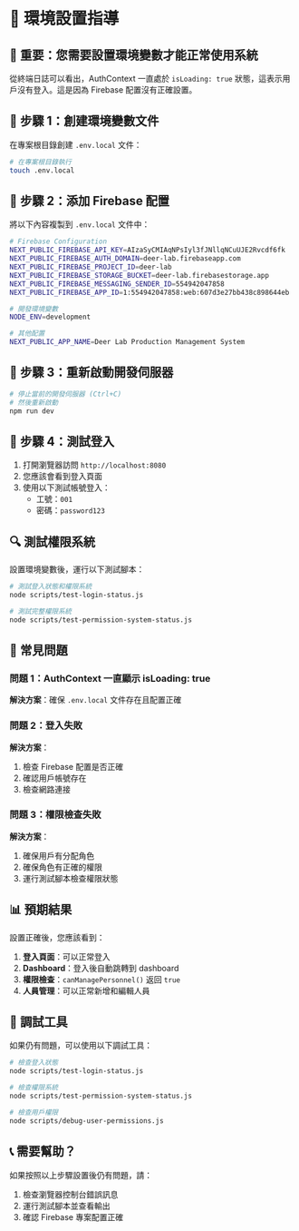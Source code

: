 # 🔧 環境設置指導

## 🚨 重要：您需要設置環境變數才能正常使用系統

從終端日誌可以看出，AuthContext 一直處於 `isLoading: true` 狀態，這表示用戶沒有登入。這是因為 Firebase 配置沒有正確設置。

## 📝 步驟 1：創建環境變數文件

在專案根目錄創建 `.env.local` 文件：

```bash
# 在專案根目錄執行
touch .env.local
```

## 📝 步驟 2：添加 Firebase 配置

將以下內容複製到 `.env.local` 文件中：

```bash
# Firebase Configuration
NEXT_PUBLIC_FIREBASE_API_KEY=AIzaSyCMIAqNPsIyl3fJNllqNCuUJE2Rvcdf6fk
NEXT_PUBLIC_FIREBASE_AUTH_DOMAIN=deer-lab.firebaseapp.com
NEXT_PUBLIC_FIREBASE_PROJECT_ID=deer-lab
NEXT_PUBLIC_FIREBASE_STORAGE_BUCKET=deer-lab.firebasestorage.app
NEXT_PUBLIC_FIREBASE_MESSAGING_SENDER_ID=554942047858
NEXT_PUBLIC_FIREBASE_APP_ID=1:554942047858:web:607d3e27bb438c898644eb

# 開發環境變數
NODE_ENV=development

# 其他配置
NEXT_PUBLIC_APP_NAME=Deer Lab Production Management System
```

## 📝 步驟 3：重新啟動開發伺服器

```bash
# 停止當前的開發伺服器 (Ctrl+C)
# 然後重新啟動
npm run dev
```

## 📝 步驟 4：測試登入

1. 打開瀏覽器訪問 `http://localhost:8080`
2. 您應該會看到登入頁面
3. 使用以下測試帳號登入：
   - 工號：`001`
   - 密碼：`password123`

## 🔍 測試權限系統

設置環境變數後，運行以下測試腳本：

```bash
# 測試登入狀態和權限系統
node scripts/test-login-status.js

# 測試完整權限系統
node scripts/test-permission-system-status.js
```

## 🚨 常見問題

### 問題 1：AuthContext 一直顯示 isLoading: true
**解決方案**：確保 `.env.local` 文件存在且配置正確

### 問題 2：登入失敗
**解決方案**：
1. 檢查 Firebase 配置是否正確
2. 確認用戶帳號存在
3. 檢查網路連接

### 問題 3：權限檢查失敗
**解決方案**：
1. 確保用戶有分配角色
2. 確保角色有正確的權限
3. 運行測試腳本檢查權限狀態

## 📊 預期結果

設置正確後，您應該看到：

1. **登入頁面**：可以正常登入
2. **Dashboard**：登入後自動跳轉到 dashboard
3. **權限檢查**：`canManagePersonnel()` 返回 `true`
4. **人員管理**：可以正常新增和編輯人員

## 🔧 調試工具

如果仍有問題，可以使用以下調試工具：

```bash
# 檢查登入狀態
node scripts/test-login-status.js

# 檢查權限系統
node scripts/test-permission-system-status.js

# 檢查用戶權限
node scripts/debug-user-permissions.js
```

## 📞 需要幫助？

如果按照以上步驟設置後仍有問題，請：

1. 檢查瀏覽器控制台錯誤訊息
2. 運行測試腳本並查看輸出
3. 確認 Firebase 專案配置正確
